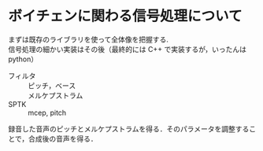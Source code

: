 <h1>ボイチェンに関わる信号処理について</h1>
まずは既存のライブラリを使って全体像を把握する.<br>
信号処理の細かい実装はその後（最終的には C++ で実装するが，いったんは python）
<dl>
  <dt>フィルタ</dt>
  <dd>ピッチ，ベース</dd>
  <dd>メルケプストラム</dd>
  <dt>SPTK</dt>
  <dd>mcep, pitch</dd>
</dl>

録音した音声のピッチとメルケプストラムを得る．そのパラメータを調整することで，合成後の音声を得る．
